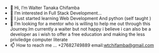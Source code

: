 - 👋 Hi, I’m Walter Tanaka Chifamba
- 👀 I’m interested in Full Stack Development...
- 🌱 I just started learning Web Development And python (self taught )
- 💞️ I’m looking for a mentor who is willing to help me out through this Journey.Im currently a waiter  but not  happy i believe i  can also be a developer as i wish to offer a free
       education and making the less priviledge computer literate
- 📫 How to reach me ... +27682749889 email:wtchifamba@gmail.com

<!---
tanakawale/tanakawale is a ✨ special ✨ repository because its `README.md` (this file) appears on your GitHub profile.
You can click the Preview link to take a look at your changes.
--->
